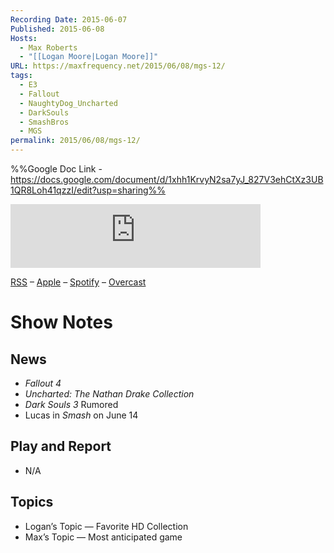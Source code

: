 ```yaml
---
Recording Date: 2015-06-07
Published: 2015-06-08
Hosts:
  - Max Roberts
  - "[[Logan Moore|Logan Moore]]"
URL: https://maxfrequency.net/2015/06/08/mgs-12/
tags:
  - E3
  - Fallout
  - NaughtyDog_Uncharted
  - DarkSouls
  - SmashBros
  - MGS
permalink: 2015/06/08/mgs-12/
---
```

%%Google Doc Link - https://docs.google.com/document/d/1xhh1KrvyN2sa7yJ_827V3ehCtXz3UB1QR8Loh41qzzI/edit?usp=sharing%%

<iframe src="https://podcasters.spotify.com/pod/show/millennialgamingspeak/embed/episodes/Episode-12-Falling-for-Fallout-4-e1adhq0/a-a6ts40k" height="102px" width="400px" frameborder="0" scrolling="no"></iframe>

[RSS](https://anchor.fm/s/74aa3858/podcast/rss) – [Apple](https://podcasts.apple.com/us/podcast/episode-3-gdc-wrap-up/id1000915981?i=1000542222515) – [Spotify](https://open.spotify.com/episode/7wePXT4Bt22LWifVLx3n8y) – [Overcast](https://overcast.fm/+EtIgeWxEU)
# Show Notes

## News

- *Fallout 4*
- *Uncharted: The Nathan Drake Collection*
- *Dark Souls 3* Rumored
- Lucas in *Smash* on June 14

## Play and Report

- N/A

## Topics

- Logan’s Topic — Favorite HD Collection
- Max’s Topic — Most anticipated game
